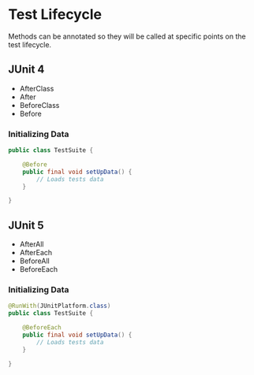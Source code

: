 # Test Lifecycle

Methods can be annotated so they will be called at specific points on the test lifecycle.

## JUnit 4

* AfterClass
* After
* BeforeClass
* Before

### Initializing Data

```java
public class TestSuite {

    @Before
    public final void setUpData() {
        // Loads tests data
    }

}
```

## JUnit 5

* AfterAll
* AfterEach
* BeforeAll
* BeforeEach

### Initializing Data

```java
@RunWith(JUnitPlatform.class)
public class TestSuite {

    @BeforeEach
    public final void setUpData() {
        // Loads tests data
    }

}
```

